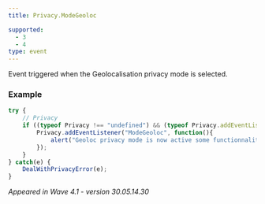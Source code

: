 ```yaml
---
title: Privacy.ModeGeoloc

supported:
  - 3
  - 4
type: event
---
```

Event triggered when the Geolocalisation privacy mode is selected.

### Example

```javascript
try {
	// Privacy
	if ((typeof Privacy !== "undefined") && (typeof Privacy.addEventListener !== "undefined")) {
		Privacy.addEventListener("ModeGeoloc", function(){
			alert("Geoloc privacy mode is now active some functionnalities won't be available");
		});
	}
} catch(e) {
	DealWithPrivacyError(e);
}
```

*Appeared in Wave 4.1 - version 30.05.14.30*
